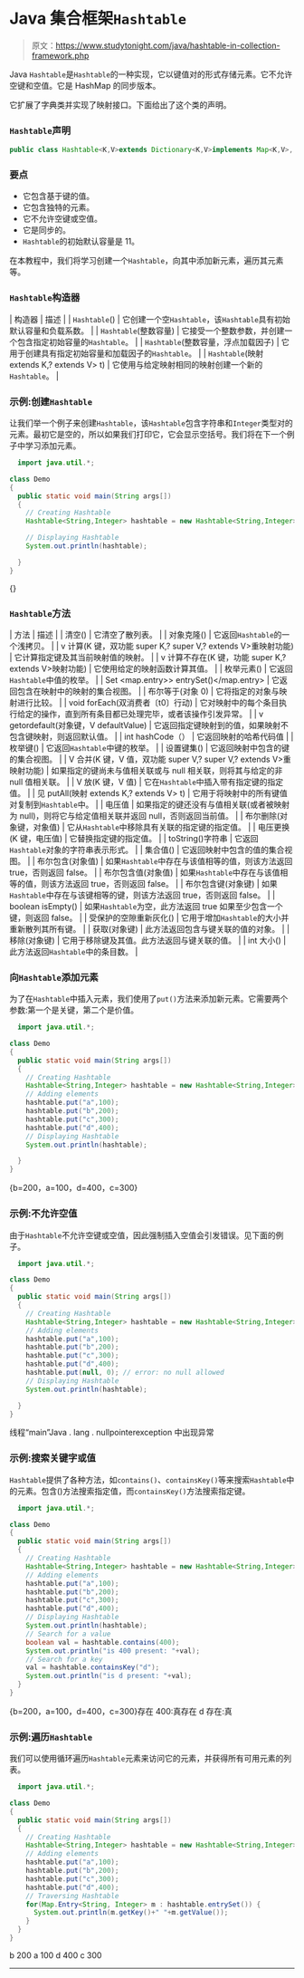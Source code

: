 # Java 集合框架`Hashtable`

> 原文：<https://www.studytonight.com/java/hashtable-in-collection-framework.php>

Java `Hashtable`是`Hashtable`的一种实现，它以键值对的形式存储元素。它不允许空键和空值。它是 HashMap 的同步版本。

它扩展了字典类并实现了映射接口。下面给出了这个类的声明。

### `Hashtable`声明

```java
public class Hashtable<K,V>extends Dictionary<K,V>implements Map<K,V>, Cloneable, Serializable
```

### 要点

*   它包含基于键的值。
*   它包含独特的元素。
*   它不允许空键或空值。
*   它是同步的。
*   `Hashtable`的初始默认容量是 11。

在本教程中，我们将学习创建一个`Hashtable`，向其中添加新元素，遍历其元素等。

### `Hashtable`构造器

| 构造器 | 描述 |
| `Hashtable`() | 它创建一个空`Hashtable`，该`Hashtable`具有初始默认容量和负载系数。 |
| `Hashtable`(整数容量) | 它接受一个整数参数，并创建一个包含指定初始容量的`Hashtable`。 |
| `Hashtable`(整数容量，浮点加载因子) | 它用于创建具有指定初始容量和加载因子的`Hashtable`。 |
| `Hashtable`(映射 extends K,? extends V> t) | 它使用与给定映射相同的映射创建一个新的`Hashtable`。 |

### 示例:创建`Hashtable`

让我们举一个例子来创建`Hashtable`，该`Hashtable`包含字符串和`Integer`类型对的元素。最初它是空的，所以如果我们打印它，它会显示空括号。我们将在下一个例子中学习添加元素。

```java
  import java.util.*;

class Demo
{
  public static void main(String args[])
  {
    // Creating Hashtable
    Hashtable<String,Integer> hashtable = new Hashtable<String,Integer>();

    // Displaying Hashtable
    System.out.println(hashtable);

  }
} 

```

{}

### `Hashtable`方法

| 方法 | 描述 |
| 清空() | 它清空了散列表。 |
| 对象克隆() | 它返回`Hashtable`的一个浅拷贝。 |
| v 计算(K 键，双功能 super K,? super V,? extends V>重映射功能) | 它计算指定键及其当前映射值的映射。 |
| v 计算不存在(K 键，功能 super K,? extends V>映射功能) | 它使用给定的映射函数计算其值。 |
| 枚举元素() | 它返回`Hashtable`中值的枚举。 |
| Set <map.entry>> entrySet()</map.entry> | 它返回包含在映射中的映射的集合视图。 |
| 布尔等于(对象 0) | 它将指定的对象与映射进行比较。 |
| void forEach(双消费者〔t0〕行动) | 它对映射中的每个条目执行给定的操作，直到所有条目都已处理完毕，或者该操作引发异常。 |
| v getordefault(对象键，V defaultValue) | 它返回指定键映射到的值，如果映射不包含键映射，则返回默认值。 |
| int hashCode（） | 它返回映射的哈希代码值 |
| 枚举<k>键()</k> | 它返回`Hashtable`中键的枚举。 |
| 设置<k>键集()</k> | 它返回映射中包含的键的集合视图。 |
| V 合并(K 键，V 值，双功能 super V,? super V,? extends V>重映射功能) | 如果指定的键尚未与值相关联或与 null 相关联，则将其与给定的非 null 值相关联。 |
| V 放(K 键，V 值) | 它在`Hashtable`中插入带有指定键的指定值。 |
| 见 putAll(映射 extends K,? extends V> t) | 它用于将映射中的所有键值对复制到`Hashtable`中。 |
| 电压值 | 如果指定的键还没有与值相关联(或者被映射为 null)，则将它与给定值相关联并返回 null，否则返回当前值。 |
| 布尔删除(对象键，对象值) | 它从`Hashtable`中移除具有关联的指定键的指定值。 |
| 电压更换(K 键，电压值) | 它替换指定键的指定值。 |
| toString()字符串 | 它返回`Hashtable`对象的字符串表示形式。 |
| 集合值() | 它返回映射中包含的值的集合视图。 |
| 布尔包含(对象值) | 如果`Hashtable`中存在与该值相等的值，则该方法返回 true，否则返回 false。 |
| 布尔包含值(对象值) | 如果`Hashtable`中存在与该值相等的值，则该方法返回 true，否则返回 false。 |
| 布尔包含键(对象键) | 如果`Hashtable`中存在与该键相等的键，则该方法返回 true，否则返回 false。 |
| boolean isEmpty() | 如果`Hashtable`为空，此方法返回 true 如果至少包含一个键，则返回 false。 |
| 受保护的空隙重新灰化() | 它用于增加`Hashtable`的大小并重新散列其所有键。 |
| 获取(对象键) | 此方法返回包含与键关联的值的对象。 |
| 移除(对象键) | 它用于移除键及其值。此方法返回与键关联的值。 |
| int 大小() | 此方法返回`Hashtable`中的条目数。 |

### 向`Hashtable`添加元素

为了在`Hashtable`中插入元素，我们使用了`put()`方法来添加新元素。它需要两个参数:第一个是关键，第二个是价值。

```java
  import java.util.*;

class Demo
{
  public static void main(String args[])
  {
    // Creating Hashtable
    Hashtable<String,Integer> hashtable = new Hashtable<String,Integer>();
    // Adding elements
    hashtable.put("a",100);
    hashtable.put("b",200);
    hashtable.put("c",300);
    hashtable.put("d",400);
    // Displaying Hashtable
    System.out.println(hashtable);

  }
} 

```

{b=200，a=100，d=400，c=300}

### 示例:不允许空值

由于`Hashtable`不允许空键或空值，因此强制插入空值会引发错误。见下面的例子。

```java
  import java.util.*;

class Demo
{
  public static void main(String args[])
  {
    // Creating Hashtable
    Hashtable<String,Integer> hashtable = new Hashtable<String,Integer>();
    // Adding elements
    hashtable.put("a",100);
    hashtable.put("b",200);
    hashtable.put("c",300);
    hashtable.put("d",400);
    hashtable.put(null, 0); // error: no null allowed
    // Displaying Hashtable
    System.out.println(hashtable);

  }
} 

```

线程“main”Java . lang . nullpointerexception 中出现异常

### 示例:搜索关键字或值

`Hashtable`提供了各种方法，如`contains()`、`containsKey()`等来搜索`Hashtable`中的元素。包含()方法搜索指定值，而`containsKey()`方法搜索指定键。

```java
  import java.util.*;

class Demo
{
  public static void main(String args[])
  {
    // Creating Hashtable
    Hashtable<String,Integer> hashtable = new Hashtable<String,Integer>();
    // Adding elements
    hashtable.put("a",100);
    hashtable.put("b",200);
    hashtable.put("c",300);
    hashtable.put("d",400);
    // Displaying Hashtable
    System.out.println(hashtable);
    // Search for a value
    boolean val = hashtable.contains(400);
    System.out.println("is 400 present: "+val);
    // Search for a key
    val = hashtable.containsKey("d");
    System.out.println("is d present: "+val);   
  }
} 

```

{b=200，a=100，d=400，c=300}存在 400:真存在 d 存在:真

### 示例:遍历`Hashtable`

我们可以使用循环遍历`Hashtable`元素来访问它的元素，并获得所有可用元素的列表。

```java
  import java.util.*;

class Demo
{
  public static void main(String args[])
  {
    // Creating Hashtable
    Hashtable<String,Integer> hashtable = new Hashtable<String,Integer>();
    // Adding elements
    hashtable.put("a",100);
    hashtable.put("b",200);
    hashtable.put("c",300);
    hashtable.put("d",400);
    // Traversing Hashtable
    for(Map.Entry<String, Integer> m : hashtable.entrySet()) {
      System.out.println(m.getKey()+" "+m.getValue());
    }   
  }
} 

```

b 200 a 100 d 400 c 300

* * *
